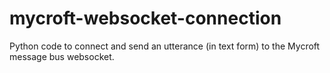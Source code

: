 # mycroft-websocket-connection
Python code to connect and send an utterance (in text form) to the Mycroft message bus websocket.
